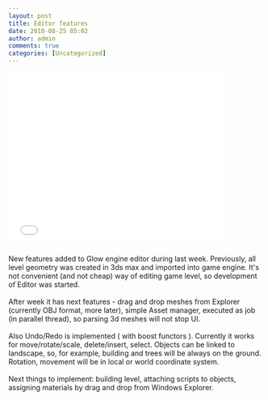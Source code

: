 ```yaml
---
layout: post
title: Editor features
date: 2010-08-25 05:02
author: admin
comments: true
categories: [Uncategorized]
---
```

<object width="425" height="344"><param name="movie" value="//www.youtube.com/v/N9XsXwIe9mQ?fs=1&amp;hl=en_US"><param name="allowFullScreen" value="true"><param name="allowscriptaccess" value="always"><embed src="//www.youtube.com/v/N9XsXwIe9mQ?fs=1&amp;hl=en_US" type="application/x-shockwave-flash" allowscriptaccess="always" allowfullscreen="true" width="425" height="344"></embed></object><br /><br />New features added to Glow engine editor during last  week. Previously, all level geometry was created in 3ds max and imported into game engine. It's not convenient (and not cheap) way of editing game level, so development of  Editor was started.<br /><br />After week it has next features - drag and drop meshes from Explorer (currently OBJ format, more later), simple Asset manager, executed as job (in parallel thread), so parsing 3d meshes will not stop UI.<br /><br />Also Undo/Redo is implemented ( with boost functors ). Currently it works for move/rotate/scale, delete/insert, select. Objects can be linked to landscape, so, for example, building and trees will be always on the ground. Rotation, movement will be in local or world coordinate system.<br /><br />Next things to implement: building level, attaching scripts to objects, assigning materials by drag and drop from Windows Explorer.
